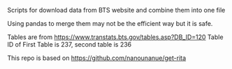 Scripts for download data from BTS website and combine them into one file

Using pandas to merge them may not be the efficient way but it is safe.

Tables are from https://www.transtats.bts.gov/tables.asp?DB_ID=120
Table ID of First Table is 237, second table is 236

This repo is based on https://github.com/nanounanue/get-rita
